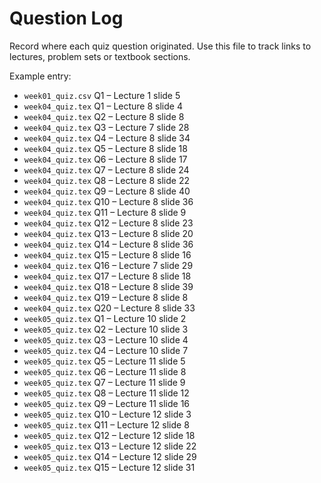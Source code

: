# Question Log

Record where each quiz question originated. Use this file to track links to lectures, problem sets or textbook sections.

Example entry:
- `week01_quiz.csv` Q1 – Lecture 1 slide 5
- `week04_quiz.tex` Q1 – Lecture 8 slide 4
- `week04_quiz.tex` Q2 – Lecture 8 slide 8
- `week04_quiz.tex` Q3 – Lecture 7 slide 28
- `week04_quiz.tex` Q4 – Lecture 8 slide 34
- `week04_quiz.tex` Q5 – Lecture 8 slide 18
- `week04_quiz.tex` Q6 – Lecture 8 slide 17
- `week04_quiz.tex` Q7 – Lecture 8 slide 24
- `week04_quiz.tex` Q8 – Lecture 8 slide 22
- `week04_quiz.tex` Q9 – Lecture 8 slide 40
- `week04_quiz.tex` Q10 – Lecture 8 slide 36
- `week04_quiz.tex` Q11 – Lecture 8 slide 9
- `week04_quiz.tex` Q12 – Lecture 8 slide 23
- `week04_quiz.tex` Q13 – Lecture 8 slide 20
- `week04_quiz.tex` Q14 – Lecture 8 slide 36
- `week04_quiz.tex` Q15 – Lecture 8 slide 16
- `week04_quiz.tex` Q16 – Lecture 7 slide 29
- `week04_quiz.tex` Q17 – Lecture 8 slide 18
- `week04_quiz.tex` Q18 – Lecture 8 slide 39
- `week04_quiz.tex` Q19 – Lecture 8 slide 8
- `week04_quiz.tex` Q20 – Lecture 8 slide 33
- `week05_quiz.tex` Q1 – Lecture 10 slide 2
- `week05_quiz.tex` Q2 – Lecture 10 slide 3
- `week05_quiz.tex` Q3 – Lecture 10 slide 4
- `week05_quiz.tex` Q4 – Lecture 10 slide 7
- `week05_quiz.tex` Q5 – Lecture 11 slide 5
- `week05_quiz.tex` Q6 – Lecture 11 slide 8
- `week05_quiz.tex` Q7 – Lecture 11 slide 9
- `week05_quiz.tex` Q8 – Lecture 11 slide 12
- `week05_quiz.tex` Q9 – Lecture 11 slide 16
- `week05_quiz.tex` Q10 – Lecture 12 slide 3
- `week05_quiz.tex` Q11 – Lecture 12 slide 8
- `week05_quiz.tex` Q12 – Lecture 12 slide 18
- `week05_quiz.tex` Q13 – Lecture 12 slide 22
- `week05_quiz.tex` Q14 – Lecture 12 slide 29
- `week05_quiz.tex` Q15 – Lecture 12 slide 31
